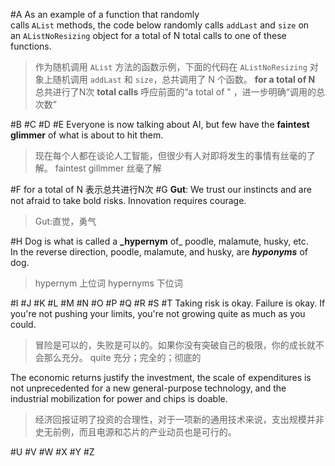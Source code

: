 
#A As an example of a function that randomly calls `AList` methods, the code below randomly calls `addLast` and `size` on an `AListNoResizing` object for a total of N total calls to one of these functions.
>作为随机调用 `AList` 方法的函数示例，下面的代码在 `AListNoResizing` 对象上随机调用 `addLast` 和 `size`，总共调用了 N 个函数。
**for a total of N** 总共进行了N次 **total calls** 呼应前面的“a total of " ，进一步明确“调用的总次数”

#B
#C
#D
#E Everyone is now talking about AI, but few have the **faintest glimmer** of what is about to hit them.
>现在每个人都在谈论人工智能，但很少有人对即将发生的事情有丝毫的了解。
faintest gillmmer 丝毫了解

#F for a total of N 表示总共进行N次
#G **Gut**: We trust our instincts and are not afraid to take bold risks. Innovation requires courage.
>Gut:直觉，勇气


#H Dog is what is called a **_hypernym** of_ poodle, malamute, husky, etc. In the reverse direction, poodle, malamute, and husky, are **_hyponyms_** of dog.
>hypernym 上位词 hypernyms 下位词



#I
#J
#K
#L
#M
#N
#O
#P
#Q
#R
#S
#T Taking risk is okay. Failure is okay. If you're not pushing your limits, you're not growing quite as much as you could.
>冒险是可以的，失败是可以的。如果你没有突破自己的极限，你的成长就不会那么充分。
>quite 充分；完全的；彻底的

The economic returns justify the investment, the scale of expenditures is not unprecedented for a new general-purpose technology, and the industrial mobilization for power and chips is doable.
>经济回报证明了投资的合理性，对于一项新的通用技术来说，支出规模并非史无前例，而且电源和芯片的产业动员也是可行的。

#U 
#V
#W
#X
#Y
#Z